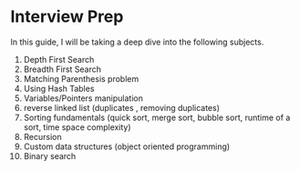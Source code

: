 # Interview Prep
In this guide, I will be taking a deep dive into the following subjects.

1. Depth First Search
2. Breadth First Search
3. Matching Parenthesis problem
4. Using Hash Tables
5. Variables/Pointers manipulation
6. reverse linked list (duplicates , removing duplicates)
7. Sorting fundamentals (quick sort, merge sort, bubble sort,
   runtime of a sort, time space complexity)
8. Recursion
9. Custom data structures (object oriented programming)
10. Binary search